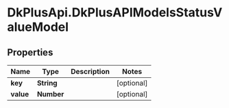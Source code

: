 # DkPlusApi.DkPlusAPIModelsStatusValueModel

## Properties
Name | Type | Description | Notes
------------ | ------------- | ------------- | -------------
**key** | **String** |  | [optional] 
**value** | **Number** |  | [optional] 


